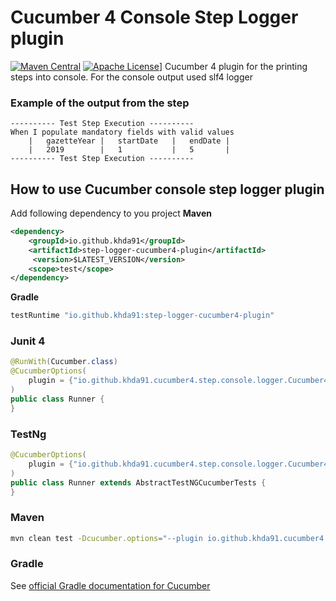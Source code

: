 [license]: http://www.apache.org/licenses/LICENSE-2.0 "Apache License 2.0"
# Cucumber 4 Console Step Logger plugin 
[![Maven Central](https://img.shields.io/maven-central/v/io.github.khda91/step-logger-cucumber4-plugin)](https://search.maven.org/artifact/io.github.khda91/step-logger-cucumber4-plugin)
[![Apache License](https://img.shields.io/badge/license-Apache-green.svg)](https://github.com/khda91/cucumber4-step-console-logger-plugin/blob/master/LICENSE)]
Cucumber 4 plugin for the printing steps into console.
For the console output used slf4 logger

### Example of the output from the step
```text
---------- Test Step Execution ----------
When I populate mandatory fields with valid values
	|	gazetteYear	|	startDate	|	endDate	|	
	|	2019       	|	1        	|	5      	|	
---------- Test Step Execution ----------
```

## How to use Cucumber console step logger plugin
Add following dependency to you project
**Maven**
```xml
<dependency>
    <groupId>io.github.khda91</groupId>
    <artifactId>step-logger-cucumber4-plugin</artifactId>
     <version>$LATEST_VERSION</version>
    <scope>test</scope>
</dependency>
```

**Gradle**
```groovy
testRuntime "io.github.khda91:step-logger-cucumber4-plugin"
```

### Junit 4
```java
@RunWith(Cucumber.class)
@CucumberOptions(
    plugin = {"io.github.khda91.cucumber4.step.console.logger.Cucumber4StepConsoleLogger"}
)
public class Runner {
}
```

### TestNg
```java
@CucumberOptions(
    plugin = {"io.github.khda91.cucumber4.step.console.logger.Cucumber4StepConsoleLogger"}
)
public class Runner extends AbstractTestNGCucumberTests {
}
```

### Maven
```bash
mvn clean test -Dcucumber.options="--plugin io.github.khda91.cucumber4.step.console.logger.Cucumber4StepConsoleLogger"
```

### Gradle
See [official Gradle documentation for Cucumber](https://cucumber.io/docs/tools/java/)
